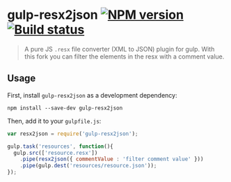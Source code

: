 # gulp-resx2json [![NPM version][npm-image]][npm-url] [![Build status][travis-image]][travis-url]

> A pure JS `.resx` file converter (XML to JSON) plugin for gulp. With this fork you can filter the elements in the resx with a comment value.

## Usage

First, install `gulp-resx2json` as a development dependency:

```shell
npm install --save-dev gulp-resx2json
```

Then, add it to your `gulpfile.js`:

```javascript
var resx2json = require('gulp-resx2json');

gulp.task('resources', function(){
  gulp.src(['resource.resx'])
    .pipe(resx2json({ commentValue : 'filter comment value' }))
    .pipe(gulp.dest('resources/resource.json'));
});
```

[npm-image]: https://badge.fury.io/js/gulp-resx2json.svg
[npm-url]: https://npmjs.org/package/gulp-resx2json
[travis-image]: https://secure.travis-ci.org/toqueteos/gulp-resx2json.svg?branch=master
[travis-url]: http://travis-ci.org/toqueteos/gulp-resx2json
